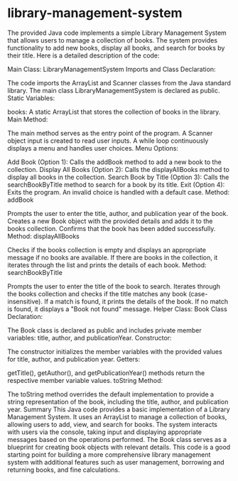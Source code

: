 # library-management-system
The provided Java code implements a simple Library Management System that allows users to manage a collection of books. The system provides functionality to add new books, display all books, and search for books by their title. Here is a detailed description of the code:

Main Class: LibraryManagementSystem
Imports and Class Declaration:

The code imports the ArrayList and Scanner classes from the Java standard library.
The main class LibraryManagementSystem is declared as public.
Static Variables:

books: A static ArrayList<Book> that stores the collection of books in the library.
Main Method:

The main method serves as the entry point of the program.
A Scanner object input is created to read user inputs.
A while loop continuously displays a menu and handles user choices.
Menu Options:

Add Book (Option 1): Calls the addBook method to add a new book to the collection.
Display All Books (Option 2): Calls the displayAllBooks method to display all books in the collection.
Search Book by Title (Option 3): Calls the searchBookByTitle method to search for a book by its title.
Exit (Option 4): Exits the program.
An invalid choice is handled with a default case.
Method: addBook

Prompts the user to enter the title, author, and publication year of the book.
Creates a new Book object with the provided details and adds it to the books collection.
Confirms that the book has been added successfully.
Method: displayAllBooks

Checks if the books collection is empty and displays an appropriate message if no books are available.
If there are books in the collection, it iterates through the list and prints the details of each book.
Method: searchBookByTitle

Prompts the user to enter the title of the book to search.
Iterates through the books collection and checks if the title matches any book (case-insensitive).
If a match is found, it prints the details of the book.
If no match is found, it displays a "Book not found" message.
Helper Class: Book
Class Declaration:

The Book class is declared as public and includes private member variables: title, author, and publicationYear.
Constructor:

The constructor initializes the member variables with the provided values for title, author, and publication year.
Getters:

getTitle(), getAuthor(), and getPublicationYear() methods return the respective member variable values.
toString Method:

The toString method overrides the default implementation to provide a string representation of the book, including the title, author, and publication year.
Summary
This Java code provides a basic implementation of a Library Management System. It uses an ArrayList to manage a collection of books, allowing users to add, view, and search for books. The system interacts with users via the console, taking input and displaying appropriate messages based on the operations performed. The Book class serves as a blueprint for creating book objects with relevant details. This code is a good starting point for building a more comprehensive library management system with additional features such as user management, borrowing and returning books, and fine calculations.

